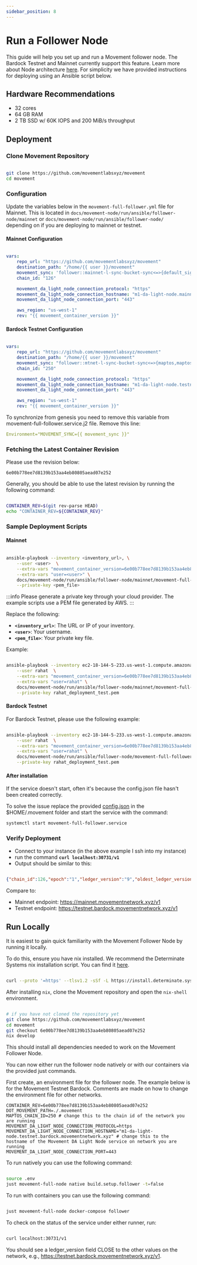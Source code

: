 ```yaml
---
sidebar_position: 8
---
```


# Run a Follower Node

This guide will help you set up and run a Movement follower node. The Bardock Testnet and Mainnet currently support this feature. Learn more about Node architecture [here](/general/Mainnet/node_level_architecture). For simplicity we have provided instructions for deploying using an Ansible script below. 

## Hardware Recommendations

- 32 cores
- 64 GB RAM
- 2 TB SSD w/ 60K IOPS and 200 MiB/s throughput


## Deployment

### Clone Movement Repository 

```bash

git clone https://github.com/movementlabsxyz/movement
cd movement

```

### Configuration

Update the variables below in the `movement-full-follower.yml` file for Mainnet. This is located in `docs/movement-node/run/ansible/follower-node/mainnet` or `docs/movement-node/run/ansible/follower-node/` depending on if you are deploying to mainnet or testnet. 

#### Mainnet Configuration
 
```yaml

vars:
    repo_url: "https://github.com/movementlabsxyz/movement"
    destination_path: "/home/{{ user }}/movement"
    movement_sync: 'follower::mainnet-l-sync-bucket-sync<=>{default_signer_address_whitelist,maptos,maptos-storage,suzuka-da-db}/**'
    chain_id: "126"

    movement_da_light_node_connection_protocol: "https"
    movement_da_light_node_connection_hostname: "m1-da-light-node.mainnet"
    movement_da_light_node_connection_port: "443"

    aws_region: "us-west-1"
    rev: "{{ movement_container_version }}"

```


#### Bardock Testnet Configuration

```yaml

vars:
    repo_url: "https://github.com/movementlabsxyz/movement"
    destination_path: "/home/{{ user }}/movement"
    movement_sync: "follower::mtnet-l-sync-bucket-sync<=>{maptos,maptos-storage,suzuka-da-db}/**"
    chain_id: "250"

    movement_da_light_node_connection_protocol: "https"
    movement_da_light_node_connection_hostname: "m1-da-light-node.testnet.bardock.movementnetwork.xyz"
    movement_da_light_node_connection_port: "443"

    aws_region: "us-west-1"
    rev: "{{ movement_container_version }}"

```

To synchronize from genesis you need to remove this variable from movement-full-follower.service.j2 file. Remove this line:

```yaml
Environment="MOVEMENT_SYNC={{ movement_sync }}"
```

### Fetching the Latest Container Revision

Please use the revision below:

```6e00b778ee7d8139b153aa4eb80805aead07e252```

Generally, you should be able to use the latest revision by running the following command:

```bash

CONTAINER_REV=$(git rev-parse HEAD)
echo "CONTAINER_REV=${CONTAINER_REV}"

```


### Sample Deployment Scripts

#### Mainnet

```bash

ansible-playbook --inventory <inventory_url>, \
    --user <user>  \
    --extra-vars "movement_container_version=6e00b778ee7d8139b153aa4eb80805aead07e252" \
    --extra-vars "user=<user>" \
    docs/movement-node/run/ansible/follower-node/mainnet/movement-full-follower.yml \
    --private-key <pem_file>

```

:::info
Please generate a private key through your cloud provider. The example scripts use a PEM file generated by AWS.
:::

Replace the following:

- **`<inventory_url>`**: The URL or IP of your inventory.
- **`<user>`**: Your username.
- **`<pem_file>`**: Your private key file.

Example:

```bash

ansible-playbook --inventory ec2-18-144-5-233.us-west-1.compute.amazonaws.com, \
    --user rahat  \
    --extra-vars "movement_container_version=6e00b778ee7d8139b153aa4eb80805aead07e252" \
    --extra-vars "user=rahat" \
    docs/movement-node/run/ansible/follower-node/mainnet/movement-full-follower.yml \
    --private-key rahat_deployment_test.pem

```

#### Bardock Testnet

For Bardock Testnet, please use the following example:

```bash

ansible-playbook --inventory ec2-18-144-5-233.us-west-1.compute.amazonaws.com, \
    --user rahat  \
    --extra-vars "movement_container_version=6e00b778ee7d8139b153aa4eb80805aead07e252" \
    --extra-vars "user=rahat" \
    docs/movement-node/run/ansible/follower-node/movement-full-follower.yml \
    --private-key rahat_deployment_test.pem

```

#### After installation

If the service doesn't start, often it's because the config.json file hasn't been created correctly.

To solve the issue replace the provided [config.json](config.json) in the $HOME/.movement folder and start the service with the command:

```bash
systemctl start movement-full-follower.service 

```

### Verify Deployment

- Connect to your instance (in the above example I ssh into my instance)
- run the command **`curl localhost:30731/v1`**
- Output should be similar to this:

```json

{"chain_id":126,"epoch":"1","ledger_version":"9","oldest_ledger_version":"0","ledger_timestamp":"1732636319660843","node_role":"validator","oldest_block_height":"0","block_height":"3","git_hash":"9dfc8e7a3d622597dfd81cc4ba480a5377f87a"}

```

Compare to: 

- Mainnet endpoint: https://mainnet.movementnetwork.xyz/v1
- Testnet endpoint: https://testnet.bardock.movementnetwork.xyz/v1

## Run Locally 

It is easiest to gain quick familiarity with the Movement Follower Node by running it locally.

To do this, ensure you have nix installed. We recommend the Determinate Systems nix installation script. You can find it [here](https://determinate.systems/posts/determinate-nix-installer/).

```bash

curl --proto '=https' --tlsv1.2 -sSf -L https://install.determinate.systems/nix | sh -s -- install

```

After installing `nix`, clone the Movement repository and open the `nix-shell` environment.

```bash

# if you have not cloned the repository yet
git clone https://github.com/movementlabsxyz/movement
cd movement
git checkout 6e00b778ee7d8139b153aa4eb80805aead07e252
nix develop

```

This should install all dependencies needed to work on the Movement Follower Node.

You can now either run the follower node natively or with our containers via the provided just commands.

First create, an environment file for the follower node. The example below is for the Movement Testnet Bardock. Comments are made on how to change the environment file for other networks.

```
CONTAINER_REV=6e00b778ee7d8139b153aa4eb80805aead07e252
DOT_MOVEMENT_PATH=./.movement
MAPTOS_CHAIN_ID=250 # change this to the chain id of the network you are running
MOVEMENT_DA_LIGHT_NODE_CONNECTION_PROTOCOL=https
MOVEMENT_DA_LIGHT_NODE_CONNECTION_HOSTNAME="m1-da-light-node.testnet.bardock.movementnetwork.xyz" # change this to the hostname of the Movement DA Light Node service on network you are running
MOVEMENT_DA_LIGHT_NODE_CONNECTION_PORT=443
```

To run natively you can use the following command:

```bash

source .env
just movement-full-node native build.setup.follower -t=false

```

To run with containers you can use the following command:

```bash

just movement-full-node docker-compose follower

```

To check on the status of the service under either runner, run:

```bash

curl localhost:30731/v1

```

You should see a ledger_version field CLOSE to the other values on the network, e.g., https://testnet.bardock.movementnetwork.xyz/v1.